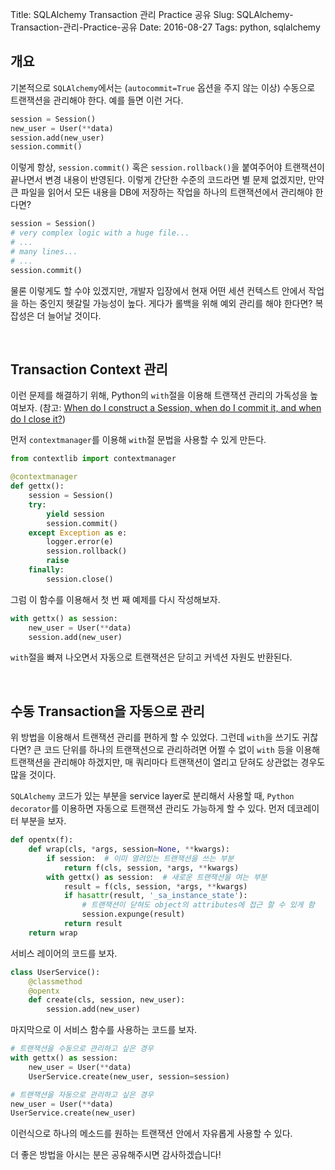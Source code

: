 Title: SQLAlchemy Transaction 관리 Practice 공유
Slug: SQLAlchemy-Transaction-관리-Practice-공유
Date: 2016-08-27
Tags: python, sqlalchemy

## 개요

기본적으로 `SQLAlchemy`에서는 (`autocommit=True` 옵션을 주지 않는 이상) 수동으로 트랜잭션을 관리해야 한다. 예를 들면 이런 거다.

```python
session = Session()
new_user = User(**data)
session.add(new_user)
session.commit()
```

이렇게 항상, `session.commit()` 혹은 `session.rollback()`을 붙여주어야 트랜잭션이 끝나면서 변경 내용이 반영된다. 이렇게 간단한 수준의 코드라면 별 문제 없겠지만, 만약 큰 파일을 읽어서 모든 내용을 DB에 저장하는 작업을 하나의 트랜잭션에서 관리해야 한다면?

```python
session = Session()
# very complex logic with a huge file...
# ...
# many lines...
# ...
session.commit()
```

물론 이렇게도 할 수야 있겠지만, 개발자 입장에서 현재 어떤 세션 컨텍스트 안에서 작업을 하는 중인지 헷갈릴 가능성이 높다. 게다가 롤백을 위해 예외 관리를 해야 한다면? 복잡성은 더 늘어날 것이다.

<br>

## Transaction Context 관리

이런 문제를 해결하기 위해, Python의 `with`절을 이용해 트랜잭션 관리의 가독성을 높여보자. (참고: [When do I construct a Session, when do I commit it, and when do I close it?](http://docs.sqlalchemy.org/en/latest/orm/session_basics.html#when-do-i-construct-a-session-when-do-i-commit-it-and-when-do-i-close-it))

먼저 `contextmanager`를 이용해 `with`절 문법을 사용할 수 있게 만든다.

```python
from contextlib import contextmanager

@contextmanager
def gettx():
    session = Session()
    try:
        yield session
        session.commit()
    except Exception as e:
        logger.error(e)
        session.rollback()
        raise
    finally:
		session.close()
```

그럼 이 함수를 이용해서 첫 번 째 예제를 다시 작성해보자.

```python
with gettx() as session:
    new_user = User(**data)
    session.add(new_user)
```

`with`절을 빠져 나오면서 자동으로 트랜잭션은 닫히고 커넥션 자원도 반환된다.

<br>

## 수동 Transaction을 자동으로 관리

위 방법을 이용해서 트랜잭션 관리를 편하게 할 수 있었다. 그런데 `with`을 쓰기도 귀찮다면? 큰 코드 단위를 하나의 트랜잭션으로 관리하려면 어쩔 수 없이 `with` 등을 이용해 트랜잭션을 관리해야 하겠지만, 매 쿼리마다 트랜잭션이 열리고 닫혀도 상관없는 경우도 많을 것이다.

`SQLAlchemy` 코드가 있는 부분을 service layer로 분리해서 사용할 때, `Python decorator`를 이용하면 자동으로 트랜잭션 관리도 가능하게 할 수 있다. 먼저 데코레이터 부분을 보자.

```python
def opentx(f):
    def wrap(cls, *args, session=None, **kwargs):
        if session:  # 이미 열려있는 트랜잭션을 쓰는 부분
            return f(cls, session, *args, **kwargs)
        with gettx() as session:  # 새로운 트랜잭션을 여는 부분
            result = f(cls, session, *args, **kwargs)
            if hasattr(result, '_sa_instance_state'):
                # 트랜잭션이 닫혀도 object의 attributes에 접근 할 수 있게 함
                session.expunge(result)
            return result
    return wrap
```

서비스 레이어의 코드를 보자.

```python
class UserService():
    @classmethod
    @opentx
    def create(cls, session, new_user):
        session.add(new_user)
```

마지막으로 이 서비스 함수를 사용하는 코드를 보자.

```python
# 트랜잭션을 수동으로 관리하고 싶은 경우
with gettx() as session:
    new_user = User(**data)
    UserService.create(new_user, session=session)

# 트랜잭션을 자동으로 관리하고 싶은 경우
new_user = User(**data)
UserService.create(new_user)
```

이런식으로 하나의 메소드를 원하는 트랜잭션 안에서 자유롭게 사용할 수 있다.

더 좋은 방법을 아시는 분은 공유해주시면 감사하겠습니다!
